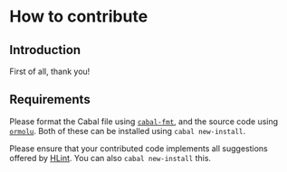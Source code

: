 # How to contribute

## Introduction

First of all, thank you!

## Requirements

Please format the Cabal file using
[`cabal-fmt`](https://hackage.haskell.org/package/cabal-fmt), and the source
code using [`ormolu`](https://hackage.haskell.org/package/ormolu). Both of these
can be installed using `cabal new-install`.

Please ensure that your contributed code implements all suggestions offered by
[HLint](http://hackage.haskell.org/package/hlint). You can also `cabal
new-install` this.
